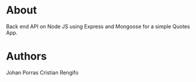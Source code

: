 # About

Back end API on Node JS using Express and Mongoose for a simple Quotes App.

# Authors

Johan Porras
Cristian Rengifo
